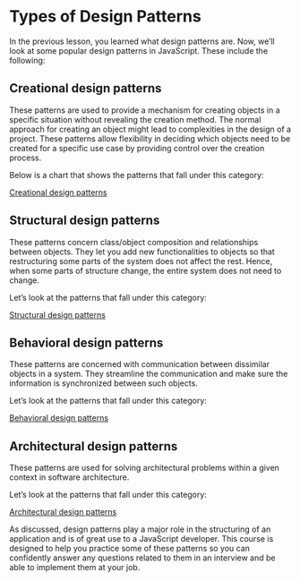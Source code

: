 # Types of Design Patterns
In the previous lesson, you learned what design patterns are. Now, we’ll look at some popular design patterns in JavaScript. These include the following:

## Creational design patterns
These patterns are used to provide a mechanism for creating objects in a specific situation without revealing the creation method. The normal approach for creating an object might lead to complexities in the design of a project. These patterns allow flexibility in deciding which objects need to be created for a specific use case by providing control over the creation process.

Below is a chart that shows the patterns that fall under this category:

[Creational design patterns](./creational.jpg)

## Structural design patterns
These patterns concern class/object composition and relationships between objects. They let you add new functionalities to objects so that restructuring some parts of the system does not affect the rest. Hence, when some parts of structure change, the entire system does not need to change.

Let’s look at the patterns that fall under this category:

[Structural design patterns](./structural.jpg)

## Behavioral design patterns
These patterns are concerned with communication between dissimilar objects in a system. They streamline the communication and make sure the information is synchronized between such objects.

Let’s look at the patterns that fall under this category:

[Behavioral design patterns](./behaviorial.jpg)

## Architectural design patterns
These patterns are used for solving architectural problems within a given context in software architecture.

Let’s look at the patterns that fall under this category:

[Architectural design patterns](./arch.jpg)

As discussed, design patterns play a major role in the structuring of an application and is of great use to a JavaScript developer. This course is designed to help you practice some of these patterns so you can confidently answer any questions related to them in an interview and be able to implement them at your job.
